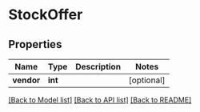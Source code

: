 # StockOffer

## Properties
Name | Type | Description | Notes
------------ | ------------- | ------------- | -------------
**vendor** | **int** |  | [optional] 

[[Back to Model list]](../README.md#documentation-for-models) [[Back to API list]](../README.md#documentation-for-api-endpoints) [[Back to README]](../README.md)


